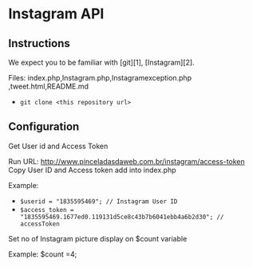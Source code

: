 #  Instagram API 

## Instructions

We expect you to be familiar with [git][1], [Instagram][2]. 

Files: index.php,Instagram.php,Instagramexception.php ,tweet.html,README.md

* `git clone <this repository url>`

## Configuration
Get User id and Access Token


Run URL: http://www.pinceladasdaweb.com.br/instagram/access-token
Copy User ID and Access token add into index.php

Example: 
* `$userid = "1835595469"; // Instagram User ID`
* `$access_token = "1835595469.1677ed0.119131d5ce8c43b7b6041ebb4a6b2d30"; // accessToken`

Set no of Instagram picture display on $count variable

Example: $count =4;  

